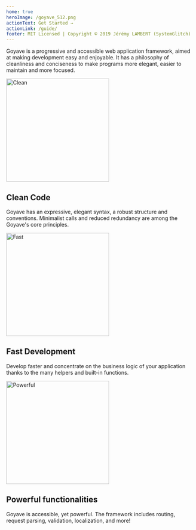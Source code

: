 ```yaml
---
home: true
heroImage: /goyave_512.png
actionText: Get Started →
actionLink: /guide/
footer: MIT Licensed | Copyright © 2019 Jérémy LAMBERT (SystemGlitch)
---
```


<p class="center">
Goyave is a progressive and accessible web application framework, aimed at making development easy and enjoyable. It has a philosophy of cleanliness and conciseness to make programs more elegant, easier to maintain and more focused.
</p>

<div class="features">
  <div class="feature" id="feature-clean">
    <img :src="$withBase('/undraw_code_typing_7jnv.svg')" width="275" alt="Clean">
    <div>
      <h2>Clean Code</h2>
      <p>Goyave has an expressive, elegant syntax, a robust structure and conventions. Minimalist calls and reduced redundancy are among the Goyave's core principles.</p>
    </div>
  </div>
  <div class="feature" id="feature-fast">
    <img :src="$withBase('/undraw_speed_test_wxl0.svg')" width="275" alt="Fast">
    <div>
      <h2>Fast Development</h2>
      <p>Develop faster and concentrate on the business logic of your application thanks to the many helpers and built-in functions.</p>
    </div>
  </div>
  <div class="feature" id="feature-powerful">
    <img :src="$withBase('/undraw_upgrade_06a0.svg')" width="275" alt="Powerful">
    <div>
      <h2>Powerful functionalities</h2>
      <p>Goyave is accessible, yet powerful. The framework includes routing, request parsing, validation, localization, and more!</p>
    </div>
  </div>
</div>
